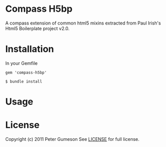 Compass H5bp
=========================

A compass extension of common html5 mixins extracted from Paul Irish's Html5 Boilerplate project v2.0.


Installation
=========================

In your Gemfile

```
gem 'compass-h5bp'
```

```
$ bundle install
```


Usage
=========================


License
========

Copyright (c) 2011 Peter Gumeson
See [LICENSE](https://github.com/sporkd/compass-h5bp/blob/master/LICENSE) for full license.

